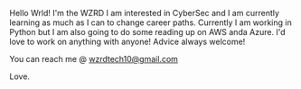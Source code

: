 Hello Wrld!
I'm the WZRD
I am interested in CyberSec and I am currently learning as much as I can to change career paths.
Currently I am working in Python but I am also going to do some reading up on AWS anda Azure. 
I'd love to work on anything with anyone! Advice always welcome! 

You can reach me @ wzrdtech10@gmail.com


Love.
